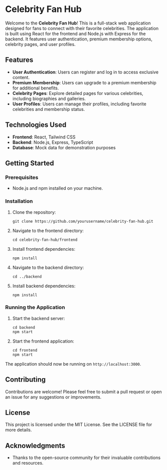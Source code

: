 # Celebrity Fan Hub

Welcome to the **Celebrity Fan Hub**! This is a full-stack web application designed for fans to connect with their favorite celebrities. The application is built using React for the frontend and Node.js with Express for the backend. It features user authentication, premium membership options, celebrity pages, and user profiles.

## Features

- **User Authentication**: Users can register and log in to access exclusive content.
- **Premium Membership**: Users can upgrade to a premium membership for additional benefits.
- **Celebrity Pages**: Explore detailed pages for various celebrities, including biographies and galleries.
- **User Profiles**: Users can manage their profiles, including favorite celebrities and membership status.

## Technologies Used

- **Frontend**: React, Tailwind CSS
- **Backend**: Node.js, Express, TypeScript
- **Database**: Mock data for demonstration purposes

## Getting Started

### Prerequisites

- Node.js and npm installed on your machine.

### Installation

1. Clone the repository:
   ```
   git clone https://github.com/yourusername/celebrity-fan-hub.git
   ```

2. Navigate to the frontend directory:
   ```
   cd celebrity-fan-hub/frontend
   ```

3. Install frontend dependencies:
   ```
   npm install
   ```

4. Navigate to the backend directory:
   ```
   cd ../backend
   ```

5. Install backend dependencies:
   ```
   npm install
   ```

### Running the Application

1. Start the backend server:
   ```
   cd backend
   npm start
   ```

2. Start the frontend application:
   ```
   cd frontend
   npm start
   ```

The application should now be running on `http://localhost:3000`.

## Contributing

Contributions are welcome! Please feel free to submit a pull request or open an issue for any suggestions or improvements.

## License

This project is licensed under the MIT License. See the LICENSE file for more details.

## Acknowledgments

- Thanks to the open-source community for their invaluable contributions and resources.